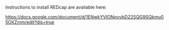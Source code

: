 Instructions to install REDcap are available here:

https://docs.google.com/document/d/1ENwkYVIONqyvbD22SQG9SQkmu05OXZmm/edit?dls=true
